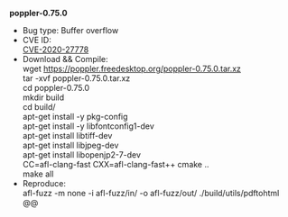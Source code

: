 **poppler-0.75.0**
* Bug type: 
Buffer overflow
* CVE ID:     
[CVE-2020-27778](https://cve.mitre.org/cgi-bin/cvename.cgi?name=CVE-2020-27778)    
* Download && Compile:    
wget https://poppler.freedesktop.org/poppler-0.75.0.tar.xz    
tar -xvf poppler-0.75.0.tar.xz    
cd poppler-0.75.0    
mkdir build    
cd build/    
apt-get install -y pkg-config    
apt-get install -y libfontconfig1-dev    
apt-get install libtiff-dev    
apt-get install libjpeg-dev    
apt-get install libopenjp2-7-dev    
CC=afl-clang-fast CXX=afl-clang-fast++ cmake ..     
make all
* Reproduce:    
afl-fuzz -m none -i afl-fuzz/in/ -o afl-fuzz/out/ ./build/utils/pdftohtml @@    
